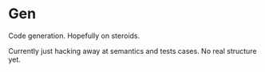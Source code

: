 # Gen

Code generation. Hopefully on steroids.

Currently just hacking away at semantics and tests cases. No real structure yet.
